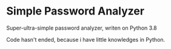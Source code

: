 # Simple Password Analyzer

Super-ultra-simple password analyzer, writen on Python 3.8

Code hasn't ended, because i have little knowledges in Python.
